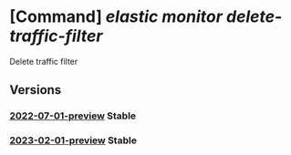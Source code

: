 # [Command] _elastic monitor delete-traffic-filter_

Delete traffic filter

## Versions

### [2022-07-01-preview](/Resources/mgmt-plane/L3N1YnNjcmlwdGlvbnMve30vcmVzb3VyY2Vncm91cHMve30vcHJvdmlkZXJzL21pY3Jvc29mdC5lbGFzdGljL21vbml0b3JzL3t9L2RlbGV0ZXRyYWZmaWNmaWx0ZXI=/2022-07-01-preview.xml) **Stable**

<!-- mgmt-plane /subscriptions/{}/resourcegroups/{}/providers/microsoft.elastic/monitors/{}/deletetrafficfilter 2022-07-01-preview -->

### [2023-02-01-preview](/Resources/mgmt-plane/L3N1YnNjcmlwdGlvbnMve30vcmVzb3VyY2Vncm91cHMve30vcHJvdmlkZXJzL21pY3Jvc29mdC5lbGFzdGljL21vbml0b3JzL3t9L2RlbGV0ZXRyYWZmaWNmaWx0ZXI=/2023-02-01-preview.xml) **Stable**

<!-- mgmt-plane /subscriptions/{}/resourcegroups/{}/providers/microsoft.elastic/monitors/{}/deletetrafficfilter 2023-02-01-preview -->
